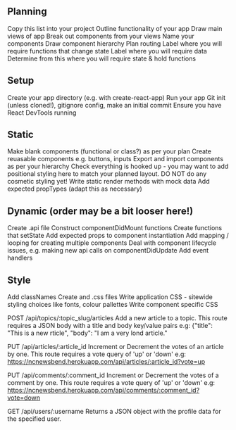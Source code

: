 ## Planning
Copy this list into your project
Outline functionality of your app
Draw main views of app
Break out components from your views
Name your components
Draw component hierarchy
Plan routing
Label where you will require functions that change state
Label where you will require data
Determine from this where you will require state & hold functions

## Setup
Create your app directory (e.g. with create-react-app)
Run your app
Git init (unless cloned!), gitignore config, make an initial commit
Ensure you have React DevTools running

## Static
Make blank components (functional or class?) as per your plan
Create reuasable components e.g. buttons, inputs
Export and import components as per your hierarchy
Check everything is hooked up
    - you may want to add positional styling here to match your planned layout. DO NOT do any cosmetic styling yet!
Write static render methods with mock data
Add expected propTypes (adapt this as necessary)

## Dynamic (order may be a bit looser here!)
Create .api file
Construct componentDidMount functions
Create functions that setState
Add expected props to component instantiation
Add mapping / looping for creating multiple components
Deal with component lifecycle issues, e.g. making new api calls on componentDidUpdate
Add event handlers

## Style
Add classNames
Create and .css files
Write application CSS - sitewide styling choices like fonts, colour pallettes
Write component specific CSS

POST /api/topics/:topic_slug/articles
Add a new article to a topic. This route requires a JSON body with a title and body key/value pairs 
e.g: {"title": "This is a new rticle", "body": "I am a very lond article."

PUT /api/articles/:article_id
Increment or Decrement the votes of an article by one. This route requires a vote query of 'up' or 'down' 
e.g: https://ncnewsbend.herokuapp.com/api/articles/:article_id?vote=up

PUT /api/comments/:comment_id
Increment or Decrement the votes of a comment by one. This route requires a vote query of 'up' or 'down' 
e.g: https://ncnewsbend.herokuapp.com/api/comments/:comment_id?vote=down

GET /api/users/:username
Returns a JSON object with the profile data for the specified user.